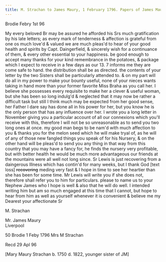 ```yaml
---
title: M. Strachan to James Maury, 1 February 1796. Papers of James Maury, 1769-1917, Accession #3888 and #3888-a, Special Collections, University of Virginia Library, Charlottesville, Va. (Images 3888B2_892-895
---
```


Brodie Febry 1st 96

My every beloved Br may be assured he afforded his Srs much gratification by his late letters; as every mark of tenderness & affection is grateful from one os much love'd & valued we are much pleas'd to hear of your good health and spirits by Capt. Daingerfield, & sincerely wish for a continuance of them, & every other essential to your happiness. be good enough to accept many thanks for your kind remembrance in the potatoes, & package which I expect to receive in a few days as our 13. 7 informs me they are come safe to hand. the distribution shall be as directed. the contents of your letter by the two Sisters shall be particularly attended to. & on my part will do all in my power to make your bounty useful, none of your nieces wants taking in hand more than your former favorite Miss Braha as you call her. I believe she possesses every requisite to make her a clever & useful woman, but she has been so long indulg'd & neglected that it may now be rather a difficult task but still I think much may be expected from her good sense, her Father I dare say has done all in his power for her, but you know he is the only person that has any influence over her. I wrote you a long letter in November giving you a particular account of all our connexions which you'll receive with this, therefore I will not be so unreasonable as to send you two long ones at once. my good man begs to be nam'd with much affection to you & thanks you for the melon seed which he will make tryal of, as he will of any of those new fangled things you speak of for his Nursery, & on the other hand will be pleas'd to send you any thing in that way from this country that you may have a fancy for, he finds the nursery very profitable, but with better health he would be much more advantageous our friends at the mountains were all well not long since. Sr Lewis is just recovering from a daingerous Illness which has contin'd for many weeks, but I thank God [text loss] ~~recovering~~ meding very fast & I hope in time to see her heartier than she has been for some time. Mr Lewis will write you if she does not, therefore shall refer you to him for particulars. please to name us to your Nephew James who I hope is well & also that he will do well. I intended writing him but am so much engaged at this time that I cannot, but hope to hear from him as well as yourself whenever it is convenient & believe me my Dearest your affectionate Sr

M. Strachan

Mr. James Maury  
Liverpool

50 Brodie 1 Feby 1796 Mrs M Strachan

Recd 29 Apl 96





[Mary Maury Strachan b. 1750 d. 1822, younger sister of JM]